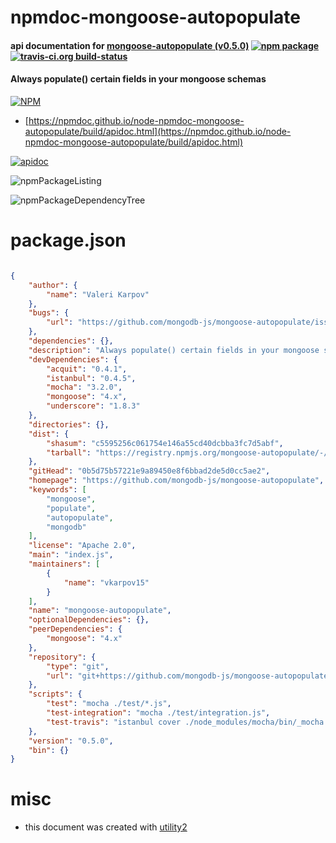 # npmdoc-mongoose-autopopulate

#### api documentation for  [mongoose-autopopulate (v0.5.0)](https://github.com/mongodb-js/mongoose-autopopulate)  [![npm package](https://img.shields.io/npm/v/npmdoc-mongoose-autopopulate.svg?style=flat-square)](https://www.npmjs.org/package/npmdoc-mongoose-autopopulate) [![travis-ci.org build-status](https://api.travis-ci.org/npmdoc/node-npmdoc-mongoose-autopopulate.svg)](https://travis-ci.org/npmdoc/node-npmdoc-mongoose-autopopulate)

#### Always populate() certain fields in your mongoose schemas

[![NPM](https://nodei.co/npm/mongoose-autopopulate.png?downloads=true&downloadRank=true&stars=true)](https://www.npmjs.com/package/mongoose-autopopulate)

- [https://npmdoc.github.io/node-npmdoc-mongoose-autopopulate/build/apidoc.html](https://npmdoc.github.io/node-npmdoc-mongoose-autopopulate/build/apidoc.html)

[![apidoc](https://npmdoc.github.io/node-npmdoc-mongoose-autopopulate/build/screenCapture.buildCi.browser.%252Ftmp%252Fbuild%252Fapidoc.html.png)](https://npmdoc.github.io/node-npmdoc-mongoose-autopopulate/build/apidoc.html)

![npmPackageListing](https://npmdoc.github.io/node-npmdoc-mongoose-autopopulate/build/screenCapture.npmPackageListing.svg)

![npmPackageDependencyTree](https://npmdoc.github.io/node-npmdoc-mongoose-autopopulate/build/screenCapture.npmPackageDependencyTree.svg)



# package.json

```json

{
    "author": {
        "name": "Valeri Karpov"
    },
    "bugs": {
        "url": "https://github.com/mongodb-js/mongoose-autopopulate/issues"
    },
    "dependencies": {},
    "description": "Always populate() certain fields in your mongoose schemas",
    "devDependencies": {
        "acquit": "0.4.1",
        "istanbul": "0.4.5",
        "mocha": "3.2.0",
        "mongoose": "4.x",
        "underscore": "1.8.3"
    },
    "directories": {},
    "dist": {
        "shasum": "c5595256c061754e146a55cd40dcbba3fc7d5abf",
        "tarball": "https://registry.npmjs.org/mongoose-autopopulate/-/mongoose-autopopulate-0.5.0.tgz"
    },
    "gitHead": "0b5d75b57221e9a89450e8f6bbad2de5d0cc5ae2",
    "homepage": "https://github.com/mongodb-js/mongoose-autopopulate",
    "keywords": [
        "mongoose",
        "populate",
        "autopopulate",
        "mongodb"
    ],
    "license": "Apache 2.0",
    "main": "index.js",
    "maintainers": [
        {
            "name": "vkarpov15"
        }
    ],
    "name": "mongoose-autopopulate",
    "optionalDependencies": {},
    "peerDependencies": {
        "mongoose": "4.x"
    },
    "repository": {
        "type": "git",
        "url": "git+https://github.com/mongodb-js/mongoose-autopopulate.git"
    },
    "scripts": {
        "test": "mocha ./test/*.js",
        "test-integration": "mocha ./test/integration.js",
        "test-travis": "istanbul cover ./node_modules/mocha/bin/_mocha -- -R spec ./test/*"
    },
    "version": "0.5.0",
    "bin": {}
}
```



# misc
- this document was created with [utility2](https://github.com/kaizhu256/node-utility2)
